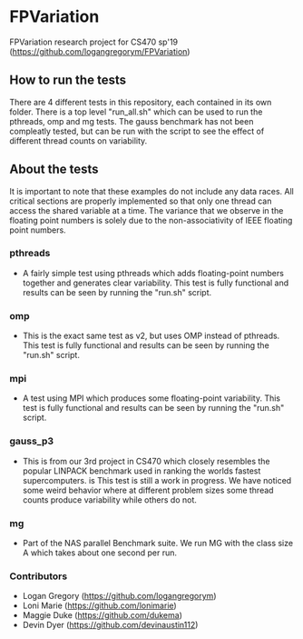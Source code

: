 # FPVariation
FPVariation research project for CS470 sp'19 (https://github.com/logangregorym/FPVariation)

## How to run the tests
There are 4 different tests in this repository, each contained in its own folder. There
is a top level "run_all.sh" which can be used to run the pthreads, omp and mg tests. 
The gauss benchmark has not been compleatly tested, but can be run with the script to 
see the effect of different thread counts on variability.

## About the tests

It is important to note that these examples do not include any data races. All critical
sections are properly implemented so that only one thread can access the shared variable
at a time. The variance that we observe in the floating point numbers is solely due to
the non-associativity of IEEE floating point numbers.

### pthreads
  - A fairly simple test using pthreads which adds floating-point numbers together and
    generates clear variability. This test is fully functional and results can be seen
    by running the "run.sh" script.

### omp
  - This is the exact same test as v2, but uses OMP instead of pthreads. This test is
    fully functional and results can be seen by running the "run.sh" script.

### mpi
  - A test using MPI which produces some floating-point variability. This test is fully
    functional and results can be seen by running the "run.sh" script.

### gauss_p3 
  - This is from our 3rd project in CS470 which closely resembles the popular LINPACK
    benchmark used in ranking the worlds fastest supercomputers. is This test is still
    a work in progress. We have noticed some weird behavior where at different problem
    sizes some thread counts produce variability while others do not.

### mg
  - Part of the NAS parallel Benchmark suite. We run MG with the class size A which
    takes about one second per run.
    
### Contributors
  - Logan Gregory (https://github.com/logangregorym)
  - Loni Marie (https://github.com/lonimarie)
  - Maggie Duke (https://github.com/dukema)
  - Devin Dyer (https://github.com/devinaustin112)
